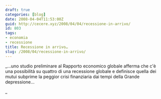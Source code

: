 ```yaml
---
draft: true
categories: [blog]
date: 2008-04-04T11:53:00Z
guid: http://cecere.xyz/2008/04/04/recessione-in-arrivo/
id: 803
tags:
- economia
- recessione
title: Recessione in arrivo…
slug: /2008/04/recessione-in-arrivo/
---
```


_…uno studio preliminare al Rapporto economico globale afferma che c'è una possibilità su quattro di una recessione globale e definisce quella dei mutui subprime la peggior crisi finanziaria dai tempi della Grande depressione…
  
_